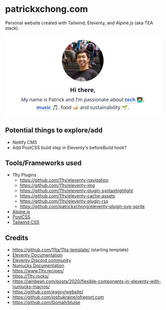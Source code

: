 # patrickxchong.com

Personal website created with Tailwind, Eleventy, and Alpine.js (aka TEA stack).

![Patrick Chong site preview](/src/assets/images/site/patrick-intro.png)

## Potential things to explore/add

- Netlify CMS
- Add PostCSS build step in Eleventy's beforeBuild hook?

## Tools/Frameworks used

- 11ty Plugins
  - https://github.com/11ty/eleventy-navigation
  - https://github.com/11ty/eleventy-img
  - https://github.com/11ty/eleventy-plugin-syntaxhighlight
  - https://github.com/11ty/eleventy-cache-assets
  - https://github.com/11ty/eleventy-plugin-rss
  - https://github.com/patrickxchong/eleventy-plugin-svg-sprite
- [Alpine.js](https://github.com/alpinejs/alpine)
- [PostCSS](https://github.com/postcss/postcss)
- [Tailwind CSS](https://github.com/tailwindlabs/tailwindcss)

## Credits

- https://github.com/11ta/11ta-template/ (starting template)
- [Eleventy Documentation](https://www.11ty.dev/docs/)
- [Eleventy Discord community](https://discord.gg/GBkBy9u)
- [Nunjucks Documentation](https://mozilla.github.io/nunjucks/templating.html)
- https://www.11ty.recipes/
- https://11ty.rocks/
- https://iainbean.com/posts/2020/flexible-components-in-eleventy-with-nunjucks-macros/
- https://github.com/eggsy/website/
- https://github.com/joshukraine/ofreport.com
- https://github.com/Gomah/bluise
